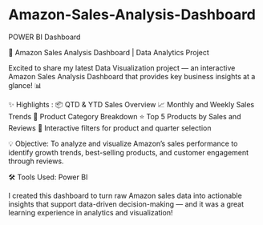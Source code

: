 # Amazon-Sales-Analysis-Dashboard
POWER BI Dashboard

💼 Amazon Sales Analysis Dashboard | Data Analytics Project

Excited to share my latest Data Visualization project — an interactive Amazon Sales Analysis Dashboard that provides key business insights at a glance! 📊

✨ Highlights :
📦 QTD & YTD Sales Overview
📈 Monthly and Weekly Sales Trends
🛒 Product Category Breakdown
⭐ Top 5 Products by Sales and Reviews
🎯 Interactive filters for product and quarter selection

💡 Objective: To analyze and visualize Amazon’s sales performance to identify growth trends, best-selling products, and customer engagement through reviews.

🛠️ Tools Used: Power BI 

I created this dashboard to turn raw Amazon sales data into actionable insights that support data-driven decision-making — and it was a great learning experience in analytics and visualization!
